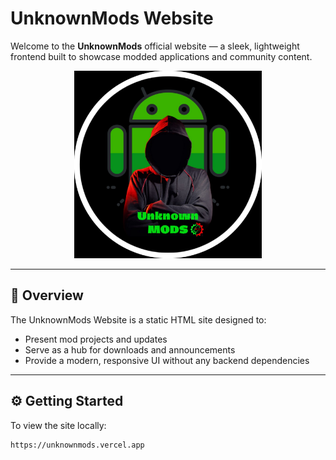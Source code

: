 # UnknownMods Website

Welcome to the **UnknownMods** official website — a sleek, lightweight frontend built to showcase modded applications and community content.

<p align="center">
  <img src="assets/images/banner.png" alt="Banner" width="300"/>
</p>

---

## 📖 Overview

The UnknownMods Website is a static HTML site designed to:

- Present mod projects and updates
- Serve as a hub for downloads and announcements
- Provide a modern, responsive UI without any backend dependencies

---

## ⚙️ Getting Started

To view the site locally:

```bash
https://unknownmods.vercel.app
